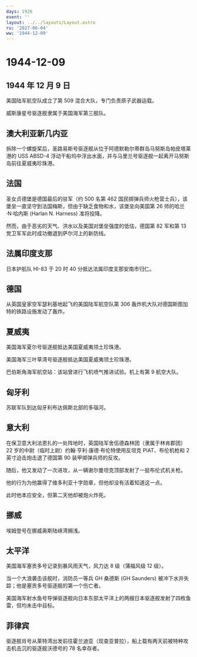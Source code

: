 ```yaml
---
days: 1926
event: ''
layout: ../../layouts/Layout.astro
ru: '2027-06-04'
ww: '1944-12-09'
---
```


# 1944-12-09

## 1944 年 12 月 9 日

美国陆军航空队成立了第 509 混合大队，专门负责原子武器运载。

威斯康星号驱逐舰隶属于美国海军第三舰队。

## 澳大利亚新几内亚

拆除一个螺旋桨后，圣路易斯号驱逐舰从位于阿德默勒尔蒂群岛马努斯岛帕皮塔莱港的
USS ABSD-4
浮动干船坞中浮出水面，并与马里兰号驱逐舰一起离开马努斯岛前往夏威夷珍珠港。

## 法国

圣女贞德堡是德国最后的驻军（约 500 名第 462
国民掷弹兵师火枪营士兵），该堡垒一直坚守到法国梅斯，但由于缺乏食物和水，该堡垒向美国第
26 师的哈兰·N·哈内斯 (Harlan N. Harness) 准将投降。

然而，由于恶劣的天气、洪水以及美国对堡垒强度的低估，德国第 82 军和第 13
党卫军军此时成功撤退到萨尔河上的新防线。

## 法属印度支那

日本护航队 HI-83 于 20 时 40 分抵达法属印度支那安南市归仁。

## 德国

从英国皇家空军瑟利基地起飞的美国陆军航空队第 306
轰炸机大队对德国斯图加特的铁路设施发动了轰炸。

## 夏威夷

美国海军夏尔号驱逐舰抵达美国夏威夷领土珍珠港。

美国海军三叶草湾号驱逐舰抵达美国夏威夷领土珍珠港。

巴伯斯角海军航空站：该站曾进行飞机喷气推进试验。机上有第 9 航空大队。

## 匈牙利

苏联军队到达匈牙利布达佩斯北部的多瑙河。

## 意大利

在保卫意大利法恩扎的一处阵地时，英国陆军舍伍德森林团（隶属于林肯郡团）22
岁的中尉（临时上尉）约翰·亨利·康德·布伦特使用反坦克 PIAT、布伦机枪和 2
英寸迫击炮击退了德国第 90 装甲掷弹兵师的反攻。

随后，他又发动了一次进攻，从一辆谢尔曼坦克顶部发射了一挺布伦式机关枪。

他的行为为他赢得了维多利亚十字勋章，但他却没有活着知道这一点。

此时他本应安全，但第二天他却被炮火炸死。

## 挪威

埃姆登号在挪威奥斯陆峡湾搁浅。

## 太平洋

美国海军塞贡多号记录到暴风雨天气，风力达 8 级（蒲福风级 12 级）。

当一个大浪袭击该舰时，消防员一等兵 GH 桑德斯 (GH Saunders)
被冲下水并失踪；他是塞贡多号驱逐舰的第一个伤亡者。

美国海军射水鱼号导弹驱逐舰向日本东部太平洋上的两艘日本驱逐舰发射了四枚鱼雷，但均未击中目标。

## 菲律宾

驱逐舰肖号从莱特湾出发前往霍兰迪亚（现查亚普拉），船上载有两天前被特种攻击机击沉的驱逐舰沃德号的
78 名幸存者。